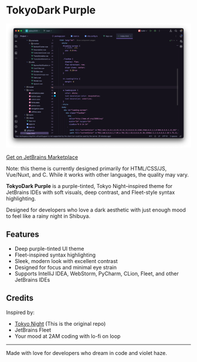 # TokyoDark Purple

![Screenshot](/images/TokyoDark-Purple.png)

[Get on JetBrains Marketplace](https://plugins.jetbrains.com/plugin/27737-tokyo-dark-purple/edit)

<!-- Plugin description -->
Note: this theme is currently designed primarily for HTML/CSS/JS, Vue/Nuxt, and C. While it works with other languages, the quality may vary.

**TokyoDark Purple** is a purple-tinted, Tokyo Night–inspired theme for JetBrains IDEs with soft visuals, deep contrast, and Fleet-style syntax highlighting.

Designed for developers who love a dark aesthetic with just enough mood to feel like a rainy night in Shibuya.

## Features

- Deep purple-tinted UI theme
- Fleet-inspired syntax highlighting
- Sleek, modern look with excellent contrast
- Designed for focus and minimal eye strain
- Supports IntelliJ IDEA, WebStorm, PyCharm, CLion, Fleet, and other JetBrains IDEs

## Credits

Inspired by:
- [Tokyo Night](https://github.com/junkfactory/tokyodark-jetbrains) (This is the original repo)
- JetBrains Fleet
- Your mood at 2AM coding with lo-fi on loop
<!-- Plugin description end -->

---

Made with love for developers who dream in code and violet haze.

